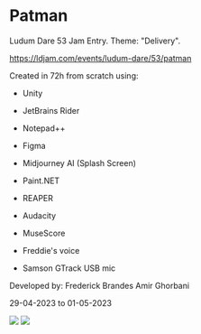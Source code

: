 # Patman
Ludum Dare 53 Jam Entry. Theme: "Delivery".

https://ldjam.com/events/ludum-dare/53/patman

Created in 72h from scratch using:
- Unity
- JetBrains Rider
- Notepad++

- Figma
- Midjourney AI (Splash Screen)
- Paint.NET

- REAPER
- Audacity
- MuseScore
- Freddie's voice
- Samson GTrack USB mic

Developed by:
Frederick Brandes
Amir Ghorbani

29-04-2023 to 01-05-2023

![](https://frederickbrandes.com/plink/Patman_Menu.png)
![](https://frederickbrandes.com/plink/Patman_Gameplay.png)
